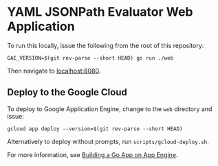 # YAML JSONPath Evaluator Web Application

To run this locally, issue the following from the root of this repository:
```
GAE_VERSION=$(git rev-parse --short HEAD) go run ./web
```

Then navigate to [localhost:8080](http://localhost:8080).

## Deploy to the Google Cloud

To deploy to Google Application Engine, change to the `web` directory and issue:
```
gcloud app deploy --version=$(git rev-parse --short HEAD)
```

Alternatively to deploy without prompts, run `scripts/gcloud-deploy.sh`.

For more information, see [Building a Go App on App Engine](https://cloud.google.com/appengine/docs/standard/go/building-app).